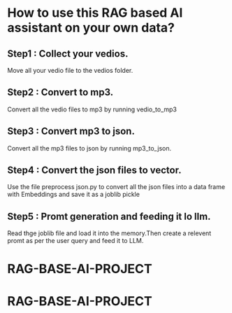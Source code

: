 # How to use this RAG based AI assistant on your own data?
## Step1 :  Collect your vedios.
Move all your vedio file to the vedios folder.

## Step2 : Convert to mp3.
 Convert all the vedio files to mp3 by running vedio_to_mp3

## Step3 : Convert mp3 to json.
 Convert all the mp3 files to json by running mp3_to_json.

## Step4 : Convert the json files to vector.
 Use the file preprocess json.py to convert all the json files into a data frame with Embeddings and save it as a joblib pickle

## Step5 : Promt generation and feeding it lo llm.
Read thge joblib file and load it into the memory.Then create a relevent promt as per the user query and feed it to LLM.
# RAG-BASE-AI-PROJECT
# RAG-BASE-AI-PROJECT
